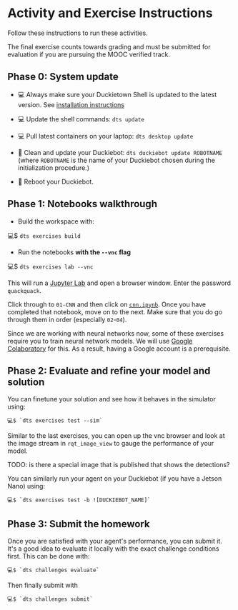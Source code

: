 # Activity and Exercise Instructions

Follow these instructions to run these activities.

The final exercise counts towards grading and must be submitted for evaluation if you are pursuing the MOOC verified track.

## Phase 0: System update

- 💻 Always make sure your Duckietown Shell is updated to the latest version. See [installation instructions](https://github.com/duckietown/duckietown-shell)

- 💻 Update the shell commands: `dts update`

- 💻 Pull latest containers on your laptop: `dts desktop update`

- 🚙 Clean and update your Duckiebot: `dts duckiebot update ROBOTNAME` (where `ROBOTNAME` is the name of your Duckiebot chosen during the initialization procedure.)

- 🚙 Reboot your Duckiebot.


## Phase 1: Notebooks walkthrough

 - Build the workspace with:

  💻$ `dts exercises build`
  
 - Run the notebooks **with the `--vnc` flag**

  💻$ `dts exercises lab --vnc`
  
This will run a [Jupyter Lab][lab] and open a browser window. Enter the password `quackquack`.

[lab]: https://jupyterlab.readthedocs.io/en/stable/

Click through to `01-CNN` and then click on [`cnn.ipynb`](localhost:8888/lab/tree/01-CNN/cnn.ipynb). Once you have completed that notebook, move on to the next. Make sure that you do go through them in order (especially `02`-`04`).

Since we are working with neural networks now, some of these exercises require you to train neural network models. We will use [Google Colaboratory](https://colab.research.google.com/) for this. As a result, having a Google account is a prerequisite. 



## Phase 2: Evaluate and refine your model and solution

You can finetune your solution and see how it behaves in the simulator using:

    💻$ `dts exercises test --sim` 

Similar to the last exercises, you can open up the vnc browser and look at the image stream in `rqt_image_view` to gauge the performance of your model. 

TODO: is there a special image that is published that shows the detections?

You can similarly run your agent on your Duckiebot (if you have a Jetson Nano) using:

    💻$ `dts exercises test -b ![DUCKIEBOT_NAME]`



## Phase 3: Submit the homework

Once you are satisfied with your agent's performance, you can submit it. It's a good idea to evaluate it locally with the exact challenge conditions first. This can be done with:

    💻$ `dts challenges evaluate`
    
Then finally submit with 

    💻$ `dts challenges submit`
